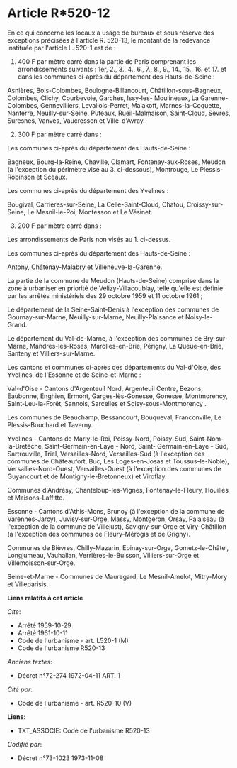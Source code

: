 # Article R*520-12

En ce qui concerne les locaux à usage de bureaux et sous réserve des exceptions précisées à l'article R. 520-13, le montant
de la redevance instituée par l'article L. 520-1 est de :

1. 400 F par mètre carré dans la partie de Paris comprenant les arrondissements suivants : 1er, 2., 3., 4., 6., 7., 8., 9.,
14., 15., 16. et 17. et dans les communes ci-après du département des Hauts-de-Seine :

Asnières, Bois-Colombes, Boulogne-Billancourt, Châtillon-sous-Bagneux, Colombes, Clichy, Courbevoie, Garches, Issy-les-
Moulineaux, La Garenne-Colombes, Gennevilliers, Levallois-Perret, Malakoff, Marnes-la-Coquette, Nanterre, Neuilly-sur-Seine,
Puteaux, Rueil-Malmaison, Saint-Cloud, Sèvres, Suresnes, Vanves, Vaucresson et Ville-d'Avray.

2. 300 F par mètre carré dans :

Les communes ci-après du département des Hauts-de-Seine :

Bagneux, Bourg-la-Reine, Chaville, Clamart, Fontenay-aux-Roses, Meudon (à l'exception du périmètre visé au 3. ci-dessous),
Montrouge, Le Plessis-Robinson et Sceaux.

Les communes ci-après du département des Yvelines :

Bougival, Carrières-sur-Seine, La Celle-Saint-Cloud, Chatou, Croissy-sur-Seine, Le Mesnil-le-Roi, Montesson et Le Vésinet.

3. 200 F par mètre carré dans :

Les arrondissements de Paris non visés au 1. ci-dessus.

Les communes ci-après du département des Hauts-de-Seine :

Antony, Châtenay-Malabry et Villeneuve-la-Garenne.

La partie de la commune de Meudon (Hauts-de-Seine) comprise dans la zone à urbaniser en priorité de Vélizy-Villacoublay,
telle qu'elle est définie par les arrêtés ministériels des 29 octobre 1959 et 11 octobre 1961 ;

Le département de la Seine-Saint-Denis à l'exception des communes de Gournay-sur-Marne, Neuilly-sur-Marne, Neuilly-Plaisance
et Noisy-le-Grand.

Le département du Val-de-Marne, à l'exception des communes de Bry-sur-Marne, Mandres-les-Roses, Marolles-en-Brie, Périgny, La
Queue-en-Brie, Santeny et Villiers-sur-Marne.

Les cantons et communes ci-après des départements du Val-d'Oise, des Yvelines, de l'Essonne et de Seine-et-Marne :

Val-d'Oise - Cantons d'Argenteuil Nord, Argenteuil Centre, Bezons, Eaubonne, Enghien, Ermont, Garges-lès-Gonesse, Gonesse,
Montmorency, Saint-Leu-la-Forêt, Sannois, Sarcelles et Soisy-sous-Montmorency .

Les communes de Beauchamp, Bessancourt, Bouqueval, Franconville, Le Plessis-Bouchard et Taverny.

Yvelines - Cantons de Marly-le-Roi, Poissy-Nord, Poissy-Sud, Saint-Nom-la-Bretêche, Saint-Germain-en-Laye - Nord, Saint-
Germain-en-Laye - Sud, Sartrouville, Triel, Versailles-Nord, Versailles-Sud (à l'exception des communes de Châteaufort, Buc,
Les Loges-en-Josas et Toussus-le-Noble), Versailles-Nord-Ouest, Versailles-Ouest (à l'exception des communes de Guyancourt et
de Montigny-le-Bretonneux) et Viroflay.

Communes d'Andrésy, Chanteloup-les-Vignes, Fontenay-le-Fleury, Houilles et Maisons-Laffitte.

Essonne - Cantons d'Athis-Mons, Brunoy (à l'exception de la commune de Varennes-Jarcy), Juvisy-sur-Orge, Massy, Montgeron,
Orsay, Palaiseau (à l'exception de la commune de Villejust), Savigny-sur-Orge et Viry-Châtillon (à l'exception des communes
de Fleury-Mérogis et de Grigny).

Communes de Bièvres, Chilly-Mazarin, Epinay-sur-Orge, Gometz-le-Châtel, Longjumeau, Vauhallan, Verrières-le-Buisson,
Villiers-sur-Orge et Villemoisson-sur-Orge.

Seine-et-Marne - Communes de Mauregard, Le Mesnil-Amelot, Mitry-Mory et Villeparisis.

**Liens relatifs à cet article**

_Cite_:

  - Arrêté  1959-10-29
  - Arrêté  1961-10-11
  - Code de l'urbanisme - art. L520-1 (M)
  - Code de l'urbanisme R520-13

_Anciens textes_:

  - Décret n°72-274 1972-04-11 ART. 1

_Cité par_:

  - Code de l'urbanisme - art. R520-10 (V)

**Liens**:

  - TXT_ASSOCIE: Code de l'urbanisme R520-13

_Codifié par_:

  - Décret n°73-1023 1973-11-08
